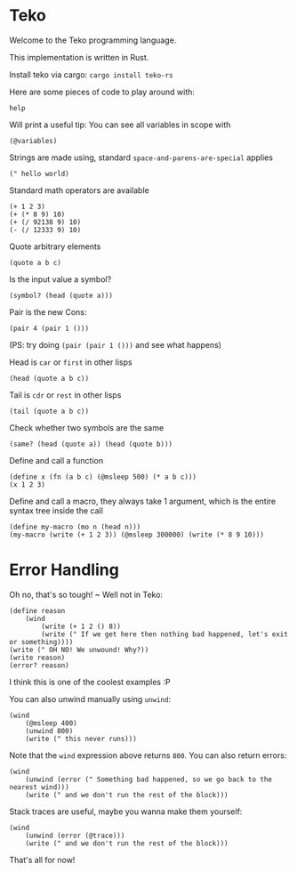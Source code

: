 # Teko #
Welcome to the Teko programming language.

This implementation is written in Rust.

Install teko via cargo: `cargo install teko-rs`

Here are some pieces of code to play around with:

	help

Will print a useful tip: You can see all variables in scope with

	(@variables)

Strings are made using, standard `space-and-parens-are-special` applies

	(" hello world)

Standard math operators are available

	(+ 1 2 3)
	(+ (* 8 9) 10)
	(+ (/ 92138 9) 10)
	(- (/ 12333 9) 10)

Quote arbitrary elements

	(quote a b c)

Is the input value a symbol?

	(symbol? (head (quote a)))

Pair is the new Cons:

	(pair 4 (pair 1 ()))

(PS: try doing `(pair (pair 1 ()))` and see what happens)

Head is `car` or `first` in other lisps

	(head (quote a b c))

Tail is `cdr` or `rest` in other lisps

	(tail (quote a b c))

Check whether two symbols are the same

	(same? (head (quote a)) (head (quote b)))

Define and call a function

	(define x (fn (a b c) (@msleep 500) (* a b c)))
	(x 1 2 3)

Define and call a macro, they always take 1 argument, which is the entire syntax tree inside the call

	(define my-macro (mo n (head n)))
	(my-macro (write (+ 1 2 3)) (@msleep 300000) (write (* 8 9 10)))

# Error Handling #
Oh no, that's so tough! ~ Well not in Teko:

	(define reason
		(wind
			(write (+ 1 2 () 8))
			(write (" If we get here then nothing bad happened, let's exit or something))))
	(write (" OH NO! We unwound! Why?))
	(write reason)
	(error? reason)

I think this is one of the coolest examples :P

You can also unwind manually using `unwind`:

	(wind
		(@msleep 400)
		(unwind 800)
		(write (" this never runs)))

Note that the `wind` expression above returns `800`. You can also return errors:

	(wind
		(unwind (error (" Something bad happened, so we go back to the nearest wind)))
		(write (" and we don't run the rest of the block)))

Stack traces are useful, maybe you wanna make them yourself:

	(wind
		(unwind (error (@trace)))
		(write (" and we don't run the rest of the block)))

That's all for now!


